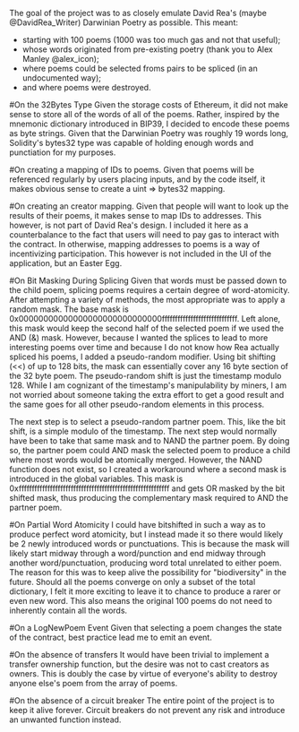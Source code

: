 The goal of the project was to as closely emulate David Rea's (maybe @DavidRea_Writer) Darwinian Poetry as possible. 
This meant:
- starting with 100 poems (1000 was too much gas and not that useful);
- whose words originated from pre-existing poetry (thank you to Alex Manley @alex_icon);
- where poems could be selected froms pairs to be spliced (in an undocumented way);
- and where poems were destroyed.


#On the 32Bytes Type
Given the storage costs of Ethereum, it did not make sense to store all of the words of all of the poems. 
Rather, inspired by the mnemonic dictionary introduced in BIP39, I decided to encode these poems as byte strings.
Given that the Darwinian Poetry was roughly 19 words long, Solidity's bytes32 type was capable of holding enough words and punctiation for my purposes.


#On creating a mapping of IDs to poems.
Given that poems will be referenced regularly by users placing inputs, and by the code itself, it makes obvious sense to create a uint => bytes32 mapping.

#On creating an creator mapping.
Given that people will want to look up the results of their poems, it makes sense to map IDs to addresses. This however, is not part of David Rea's design. I included it here as a counterbalance to the fact that users will need to pay gas to interact with the contract. In otherwise, mapping addresses to poems is a way of incentivizing participation. This however is not included in the UI of the application, but an Easter Egg.

#On Bit Masking During Splicing
Given that words must be passed down to the child poem, splicing poems requires a certain degree of word-atomicity.
After attempting a variety of methods, the most appropriate was to apply a random mask.
The base mask is 0x00000000000000000000000000000fffffffffffffffffffffffffffff. 
Left alone, this mask would keep the second half of the selected poem if we used the AND (&) mask.
However, because I wanted the splices to lead to more interesting poems over time and because I do not know how Rea actually spliced his poems, I added a pseudo-random modifier.
Using bit shifting (<<) of up to 128 bits, the mask can essentially cover any 16 byte section of the 32 byte poem. 
The pseudo-random shift is just the timestamp modulo 128. While I am cognizant of the timestamp's manipulability by miners, I am not worried about someone taking the extra effort to get a good result and the same goes for all other pseudo-random elements in this process.

The next step is to select a pseudo-random partner poem. This, like the bit shift, is a simple modulo of the timestamp.
The next step would normally have been to take that same mask and to NAND the partner poem. By doing so, the partner poem could AND mask the selected poem to produce a child where most words would be atomically merged. However, the NAND function does not exist, so I created a workaround where a second mask is introduced in the global variables. This mask is 0xffffffffffffffffffffffffffffffffffffffffffffffffffffffffff and gets OR masked by the bit shifted mask, thus producing the complementary mask required to AND the partner poem.

#On Partial Word Atomicity
I could have bitshifted in such a way as to produce perfect word atomicity, but I instead made it so there would likely be 2 newly introduced words or punctuations. 
This is because the mask will likely start midway through a word/punction and end midway through another word/punctuation, producing word total unrelated to either poem.
The reason for this was to keep alive the possibility for "biodiversity" in the future. Should all the poems converge on only a subset of the total dictionary, I felt it more exciting to leave it to chance to produce a rarer or even new word. This also means the original 100 poems do not need to inherently contain all the words.

#On a LogNewPoem Event
Given that selecting a poem changes the state of the contract, best practice lead me to emit an event.

#On the absence of transfers
It would have been trivial to implement a transfer ownership function, but the desire was not to cast creators as owners. This is doubly the case by virtue of everyone's ability to destroy anyone else's poem from the array of poems.

#On the absence of a circuit breaker
The entire point of the project is to keep it alive forever. Circuit breakers do not prevent any risk and introduce an unwanted function instead.

